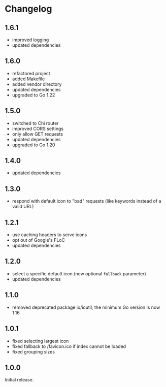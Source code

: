 # Changelog

## 1.6.1

* improved logging
* updated dependencies

## 1.6.0

* refactored project
* added Makefile
* added vendor directory
* updated dependencies
* upgraded to Go 1.22

## 1.5.0

* switched to Chi router
* improved CORS settings
* only allow GET requests
* updated dependencies
* upgraded to Go 1.20

## 1.4.0

* updated dependencies

## 1.3.0

* respond with default icon to "bad" requests (like keywords instead of a valid URL)

## 1.2.1

* use caching headers to serve icons
* opt out of Google's FLoC
* updated dependencies

## 1.2.0

* select a specific default icon (new optional `fallback` parameter)
* updated dependencies

## 1.1.0

* removed deprecated package io/ioutil, the minimum Go version is now 1.16

## 1.0.1

* fixed selecting largest icon
* fixed fallback to /favicon.ico if index cannot be loaded
* fixed grouping sizes

## 1.0.0

Initial release.
